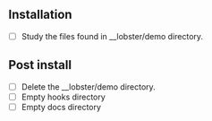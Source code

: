 
## Installation
- [ ] Study the files found in __lobster/demo directory.

## Post install
- [ ] Delete the __lobster/demo directory.
- [ ] Empty hooks directory
- [ ] Empty docs directory
